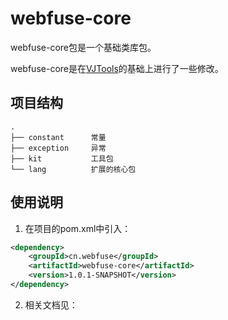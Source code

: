 # webfuse-core

webfuse-core包是一个基础类库包。

webfuse-core是在[VJTools](https://github.com/vipshop/vjtools)的基础上进行了一些修改。


## 项目结构

``` text
.
├── constant      常量
├── exception     异常
├── kit           工具包
└── lang          扩展的核心包
```

## 使用说明

1. 在项目的pom.xml中引入：

```xml
<dependency>
    <groupId>cn.webfuse</groupId>
    <artifactId>webfuse-core</artifactId>
    <version>1.0.1-SNAPSHOT</version>
</dependency>
```

2. 相关文档见：




